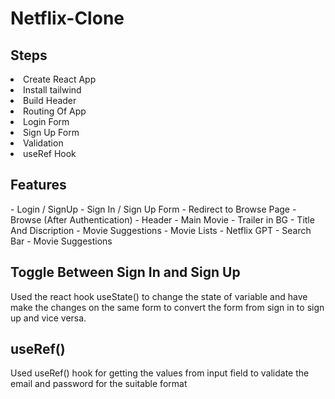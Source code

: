 <h1>Netflix-Clone</h1>

<h2>Steps</h2>
<ui>
<li>Create React App</li>
<li>Install tailwind</li>
<li>Build Header </li>
<li>Routing Of App </li>
<li>Login Form </li>
<li>Sign Up Form </li>
<li>Validation</li>
<li>useRef Hook</li>

</ui>



<h2>Features</h2> 
</hr>
- Login / SignUp </hr>
  - Sign In / Sign Up Form </hr>
  - Redirect to Browse Page </hr>
-Browse (After Authentication) </hr>
  - Header </hr>
  - Main Movie </hr>
     - Trailer in BG </hr>
     - Title And Discription </hr>
     - Movie Suggestions </hr>
        - Movie Lists </hr>
- Netflix GPT </hr>
     - Search Bar </hr>
     - Movie Suggestions </hr>


<h2>Toggle Between Sign In and Sign Up </h2>
<p>Used the react hook useState() to change the state of variable and have make the changes on the same form to convert the form from sign in to sign up and vice  versa. </p>

<h2>useRef()</h2>
<p>Used useRef() hook for getting the values from input field to validate the email and password for the suitable format </p>
